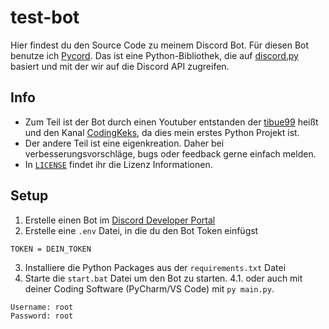 # test-bot
Hier findest du den Source Code zu meinem Discord Bot. Für diesen Bot benutze ich [Pycord](https://github.com/Pycord-Development/pycord). 
Das ist eine Python-Bibliothek, die auf [discord.py](https://github.com/Rapptz/discord.py) basiert und mit der wir auf die Discord API zugreifen.

## Info
- Zum Teil ist der Bot durch einen Youtuber entstanden der [tibue99](https://github.com/tibue99/tutorial-bot/) heißt und den Kanal [CodingKeks](https://www.youtube.com/@codingkeks), da dies mein erstes Python Projekt ist.
- Der andere Teil ist eine eigenkreation. Daher bei verbesserungsvorschläge, bugs oder feedback gerne einfach melden.
- In [`LICENSE`](https://github.com/3n3scan/test-bot/blob/main/LICENSE) findet ihr die Lizenz Informationen.

## Setup
1. Erstelle einen Bot im [Discord Developer Portal](https://discord.com/developers/applications/)
2. Erstelle eine `.env` Datei, in die du den Bot Token einfügst
```
TOKEN = DEIN_TOKEN
```
3. Installiere die Python Packages aus der `requirements.txt` Datei
4. Starte die `start.bat` Datei um den Bot zu starten.
    4.1. oder auch mit deiner Coding Software (PyCharm/VS Code) mit `py main.py`.
```
Username: root
Password: root
```